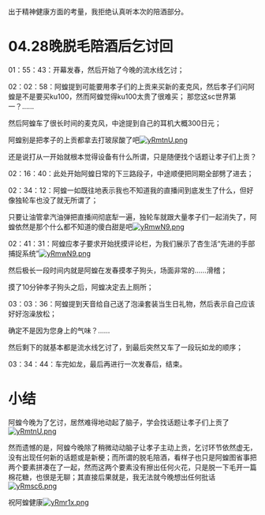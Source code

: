 出于精神健康方面的考量，我拒绝认真听本次的陪酒部分。

# 04.28晚脱毛陪酒后乞讨回

01：55：43：开幕发春，然后开始了今晚的流水线乞讨；

02：02：58：阿蝗提到可能要用孝子们的上贡来买新的麦克风，然后孝子们问阿蝗是不是要买ku100，然而阿蝗觉得ku100太贵了很难买；
那您这sc世界第一？……

然后阿蝗车了很长时间的麦克风，中途提到自己的耳机大概300日元；

阿蝗别是把孝子的上贡都拿去打玻尿酸了吧[![yRmtnU.png](https://z3.ax1x.com/2021/02/18/yRmtnU.png)](https://imgtu.com/i/yRmtnU)

还是说打从一开始就根本觉得设备有什么所谓，只是随便找个话题让孝子们上贡？

02：16：40：此处开始阿蝗日常的下三路段子，中途顺便把同期全部劈了进去；

02：34：12：阿蝗一如既往地表示我也不知道我的直播间到底发生了什么，但好像独轮车也没了就无所谓了；

只要让油管拿汽油弹把直播间彻底犁一遍，独轮车就跟大量孝子们一起消失了，阿蝗依然是那个什么都不知道的傻白甜是吧[![yRmwN9.png](https://z3.ax1x.com/2021/02/18/yRmwN9.png)](https://imgtu.com/i/yRmwN9)

02：41：31：阿蝗应孝子要求开始抚摸评论栏，为我们展示了杏生活“先进的手部捕捉系统”[![yRmwN9.png](https://z3.ax1x.com/2021/02/18/yRmwN9.png)](https://imgtu.com/i/yRmwN9)

然后极长一段时间内就是阿蝗在发春摸孝子狗头，场面非常的……滑稽；

摸了10分钟孝子狗头之后，阿蝗决定去上厕所；

03：03：36：阿蝗提到天音给自己送了泡澡套装当生日礼物，然后表示自己应该好好泡澡放松；

确定不是因为您身上的气味？……

然后剩下的就基本都是流水线乞讨了，到最后突然又车了一段玩如龙的顺序；

03：34：44：车完如龙，最后再进行一次发春后，结束。

# 小结

阿蝗今晚为了乞讨，居然难得地动起了脑子，学会找话题让孝子们上贡了[![yRmtnU.png](https://z3.ax1x.com/2021/02/18/yRmtnU.png)](https://imgtu.com/i/yRmtnU)

然而遗憾的是，阿蝗今晚除了稍微动动脑子让孝子主动上贡，乞讨环节依然虚无，没有出现任何新的话题或是新梗；而所谓的脱毛陪酒，看样子也只是阿蝗图省事把两个要素拼凑在了一起，然而这两个要素没有擦出任何火花，只是脱一下毛开一篇棉花糖，也很是无聊；其直接后果就是，我无法就今晚想出任何批话[![yRmsc6.png](https://z3.ax1x.com/2021/02/18/yRmsc6.png)](https://imgtu.com/i/yRmsc6)

祝阿蝗健康[![yRmr1x.png](https://z3.ax1x.com/2021/02/18/yRmr1x.png)](https://imgtu.com/i/yRmr1x)